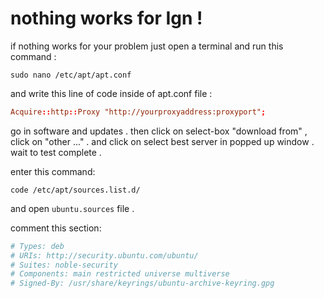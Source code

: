 # nothing works for Ign !

if nothing works for your problem just open a terminal and run this  command :

```shell
sudo nano /etc/apt/apt.conf
```

and write this line of code inside of apt.conf file :

```conf
Acquire::http::Proxy "http://yourproxyaddress:proxyport";
```


go in software and updates . then click on select-box "download from" , click on "other ..." . and click on select best server in popped up window . wait to test complete .

enter this command:

```shell
code /etc/apt/sources.list.d/
```

and open `ubuntu.sources` file .

comment this section:

```conf
# Types: deb
# URIs: http://security.ubuntu.com/ubuntu/
# Suites: noble-security
# Components: main restricted universe multiverse
# Signed-By: /usr/share/keyrings/ubuntu-archive-keyring.gpg
```